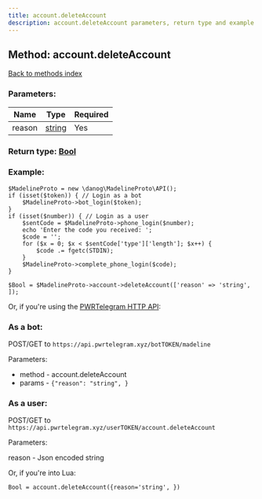 ```yaml
---
title: account.deleteAccount
description: account.deleteAccount parameters, return type and example
---
```

## Method: account.deleteAccount  
[Back to methods index](index.md)


### Parameters:

| Name     |    Type       | Required |
|----------|---------------|----------|
|reason|[string](../types/string.md) | Yes|


### Return type: [Bool](../types/Bool.md)

### Example:


```
$MadelineProto = new \danog\MadelineProto\API();
if (isset($token)) { // Login as a bot
    $MadelineProto->bot_login($token);
}
if (isset($number)) { // Login as a user
    $sentCode = $MadelineProto->phone_login($number);
    echo 'Enter the code you received: ';
    $code = '';
    for ($x = 0; $x < $sentCode['type']['length']; $x++) {
        $code .= fgetc(STDIN);
    }
    $MadelineProto->complete_phone_login($code);
}

$Bool = $MadelineProto->account->deleteAccount(['reason' => 'string', ]);
```

Or, if you're using the [PWRTelegram HTTP API](https://pwrtelegram.xyz):

### As a bot:

POST/GET to `https://api.pwrtelegram.xyz/botTOKEN/madeline`

Parameters:

* method - account.deleteAccount
* params - `{"reason": "string", }`



### As a user:

POST/GET to `https://api.pwrtelegram.xyz/userTOKEN/account.deleteAccount`

Parameters:

reason - Json encoded string




Or, if you're into Lua:

```
Bool = account.deleteAccount({reason='string', })
```

